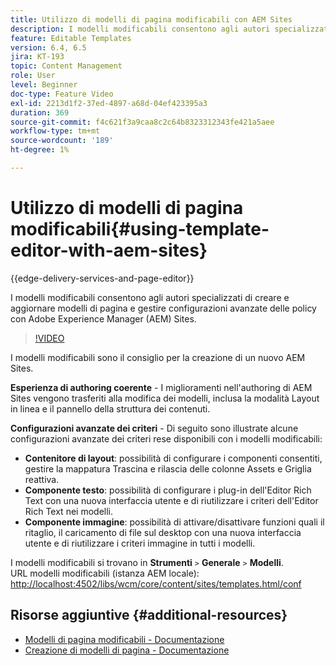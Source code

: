 ```yaml
---
title: Utilizzo di modelli di pagina modificabili con AEM Sites
description: I modelli modificabili consentono agli autori specializzati di creare e aggiornare modelli di pagina e gestire configurazioni avanzate delle policy con AEM Sites.
feature: Editable Templates
version: 6.4, 6.5
jira: KT-193
topic: Content Management
role: User
level: Beginner
doc-type: Feature Video
exl-id: 2213d1f2-37ed-4897-a68d-04ef423395a3
duration: 369
source-git-commit: f4c621f3a9caa8c2c64b8323312343fe421a5aee
workflow-type: tm+mt
source-wordcount: '189'
ht-degree: 1%

---
```


# Utilizzo di modelli di pagina modificabili{#using-template-editor-with-aem-sites}

{{edge-delivery-services-and-page-editor}}

I modelli modificabili consentono agli autori specializzati di creare e aggiornare modelli di pagina e gestire configurazioni avanzate delle policy con Adobe Experience Manager (AEM) Sites.

>[!VIDEO](https://video.tv.adobe.com/v/326784?quality=12&learn=on)

I modelli modificabili sono il consiglio per la creazione di un nuovo AEM Sites.

**Esperienza di authoring coerente** - I miglioramenti nell&#39;authoring di AEM Sites vengono trasferiti alla modifica dei modelli, inclusa la modalità Layout in linea e il pannello della struttura dei contenuti.

**Configurazioni avanzate dei criteri** - Di seguito sono illustrate alcune configurazioni avanzate dei criteri rese disponibili con i modelli modificabili:

* **Contenitore di layout**: possibilità di configurare i componenti consentiti, gestire la mappatura Trascina e rilascia delle colonne Assets e Griglia reattiva.
* **Componente testo**: possibilità di configurare i plug-in dell&#39;Editor Rich Text con una nuova interfaccia utente e di riutilizzare i criteri dell&#39;Editor Rich Text nei modelli.
* **Componente immagine**: possibilità di attivare/disattivare funzioni quali il ritaglio, il caricamento di file sul desktop con una nuova interfaccia utente e di riutilizzare i criteri immagine in tutti i modelli.

I modelli modificabili si trovano in **Strumenti** `>` **Generale** `>` **Modelli**.\
URL modelli modificabili (istanza AEM locale): [http://localhost:4502/libs/wcm/core/content/sites/templates.html/conf](http://localhost:4502/libs/wcm/core/content/sites/templates.html/conf)

## Risorse aggiuntive {#additional-resources}

* [Modelli di pagina modificabili - Documentazione](https://experienceleague.adobe.com/docs/experience-manager-65/developing/platform/templates/page-templates-editable.html?lang=it)
* [Creazione di modelli di pagina - Documentazione](https://experienceleague.adobe.com/docs/experience-manager-65/authoring/siteandpage/templates.html)
